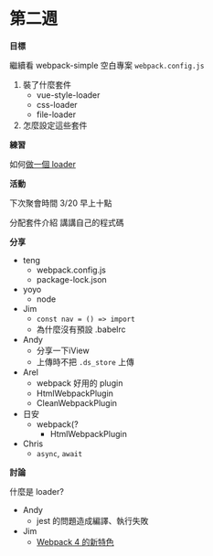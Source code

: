 # 第二週

**目標**

繼續看 webpack-simple 空白專案 `webpack.config.js`

1. 裝了什麼套件
	- vue-style-loader
	- css-loader
	- file-loader
2. 怎麼設定這些套件

**練習**

如何[做一個 loader](https://webpack.js.org/contribute/writing-a-loader/)

**活動**

下次聚會時間 3/20 早上十點

分配套件介紹
講講自己的程式碼

**分享**

- teng
	- webpack.config.js
  - package-lock.json
- yoyo
	- node
- Jim
  - `const nav = () => import`
  - 為什麼沒有預設 .babelrc
- Andy
  - 分享一下iView
  - 上傳時不把 `.ds_store` 上傳
- Arel
	- webpack 好用的 plugin
	- HtmlWebpackPlugin
	- CleanWebpackPlugin
- 日安
  - webpack(?
	- HtmlWebpackPlugin
- Chris
  - `async`, `await`

**討論**

什麼是 loader?
- Andy
	- jest 的問題造成編譯、執行失敗
- Jim
	- [Webpack 4 的新特色](https://www.valentinog.com/blog/webpack-4-tutorial/)
